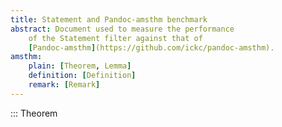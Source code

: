```yaml
---
title: Statement and Pandoc-amsthm benchmark
abstract: Document used to measure the performance
    of the Statement filter against that of
    [Pandoc-amsthm](https://github.com/ickc/pandoc-amsthm).
amsthm:
    plain: [Theorem, Lemma]
    definition: [Definition]
    remark: [Remark]
---
```


::: Theorem

